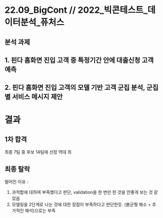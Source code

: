 # 22.09_BigCont // 2022_빅콘테스트_데이터분석_퓨처스

## **분석 과제**
## 1. 핀다 홈화면 진입 고객 중 특정기간 안에 대출신청 고객 예측
## 2. 핀다 홈화면 진입 고객의 모델 기반 고객 군집 분석, 군집 별 서비스 메시지 제안


# 결과
## 1차 합격
최종 7팀 중 후보 14팀에 선정
역대 최
## 최종 탈락
떨어진 이유 : 
1. 과적합에 대하여 부족했다고 판단, validation을 한 번만 한 것을 안좋게 보는 것 같았음
2. 모델링을 2단계로 나눈 것에 대한 장점이 부족하다고 판단한듯. (불균형 해소 + 추가적인 해석)으로는 부족
